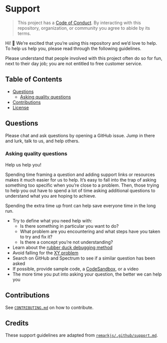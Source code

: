 # Support

> This project has a [Code of Conduct](https://github.com/AnandChowdhary/.github/blob/master/CODE_OF_CONDUCT.md).
> By interacting with this repository, organization, or community you agree to
> abide by its terms.

Hi!  👋
We’re excited that you’re using this repository and we’d love to help.
To help us help you, please read through the following guidelines.

Please understand that people involved with this project often do so for fun,
next to their day job; you are not entitled to free customer service.

## Table of Contents

*   [Questions](#questions)
    *   [Asking quality questions](#asking-quality-questions)
*   [Contributions](#contributions)
*   [License](#license)

## Questions

Please chat and ask questions by opening a GitHub issue.
Jump in there and lurk, talk to us, and help others.

### Asking quality questions

Help us help you!

Spending time framing a question and adding support links or resources makes it
much easier for us to help. It’s easy to fall into the trap of asking something too specific when you’re
close to a problem. Then, those trying to help you out have to spend a lot of time asking additional
questions to understand what you are hoping to achieve.

Spending the extra time up front can help save everyone time in the long run.

*   Try to define what you need help with:
    *   Is there something in particular you want to do?
    *   What problem are you encountering and what steps have you taken to try
        and fix it?
    *   Is there a concept you’re not understanding?
*   Learn about the [rubber duck debugging method](https://rubberduckdebugging.com)
*   Avoid falling for the [XY problem](https://meta.stackexchange.com/questions/66377/what-is-the-xy-problem/66378#66378)
*   Search on GitHub and Spectrum to see if a similar question has been asked
*   If possible, provide sample code, a [CodeSandbox](https://codesandbox.io), or a video
*   The more time you put into asking your question, the better we can help you

## Contributions

See [`CONTRIBUTING.md`](https://github.com/AnandChowdhary/.github/blob/master/CONTRIBUTING.md) on how to contribute.

## Credits

These support guidelines are adapted from [`remarkjs/.github/support.md`](https://github.com/remarkjs/.github/blob/master/support.md).
